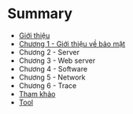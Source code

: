 # Summary

* [Giới thiệu](README.md)
* [Chương 1 - Giới thiệu về bảo mật](chuong-1-gioi-thieu-ve-bao-mat.md)
* Chương 2 - Server
* Chương 3 - Web server
* Chương 4 - Software
* Chương 5 - Network
* Chương 6 - Trace
* [Tham khảo](tham-khao.md)
* [Tool](tool.md)

